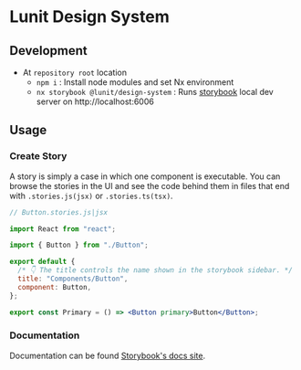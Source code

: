 # Lunit Design System

## Development

- At `repository root` location
  - `npm i` : Install node modules and set Nx environment
  - `nx storybook @lunit/design-system` : Runs [storybook](http://localhost:6006) local dev server on http://localhost:6006

## Usage

### Create Story

A story is simply a case in which one component is executable.
You can browse the stories in the UI and see the code behind them in files that end with `.stories.js(jsx)` or `.stories.ts(tsx)`.

```jsx
// Button.stories.js|jsx

import React from "react";

import { Button } from "./Button";

export default {
  /* 👇 The title controls the name shown in the storybook sidebar. */
  title: "Components/Button",
  component: Button,
};

export const Primary = () => <Button primary>Button</Button>;
```

### Documentation

Documentation can be found [Storybook's docs site](https://storybook.js.org/docs/react/writing-stories/introduction).
